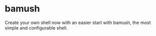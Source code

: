 # bamush
Create your own shell now with an easier start with bamush, the most simple and configurable shell.
